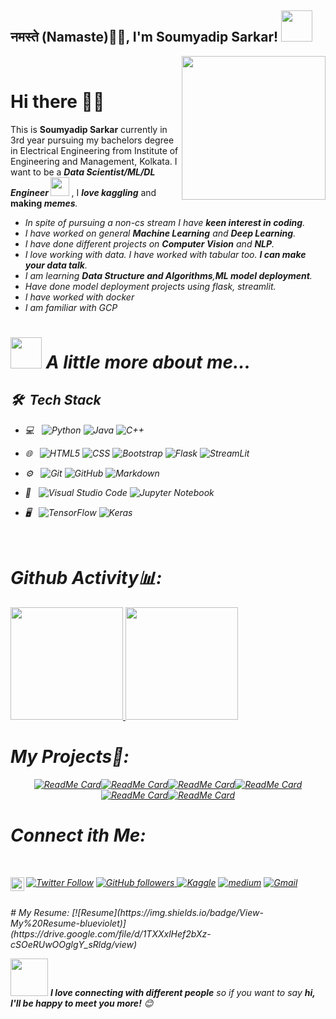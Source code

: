 <h2>नमस्ते (Namaste)🙏🏻, I'm Soumyadip Sarkar! <img src="https://media.giphy.com/media/12oufCB0MyZ1Go/giphy.gif" width="50"></h2>
<img align='right' src="https://media.giphy.com/media/M9gbBd9nbDrOTu1Mqx/giphy.gif" width="230">
<br>

# Hi there 👋😃

This is **Soumyadip Sarkar** currently in 3rd year pursuing my bachelors degree in Electrical Engineering from Institute of Engineering and Management, Kolkata. I want to be a <strong><em>Data Scientist/ML/DL Engineer <img src="https://media.giphy.com/media/WUlplcMpOCEmTGBtBW/giphy.gif" width="30"> 
</em></strong>, I <strong><em>love kaggling</em></strong> and <strong>making <em>memes<em></strong>.
 
- In spite of pursuing a non-cs stream I have **keen interest in coding**.
- I have worked on general **Machine Learning** and **Deep Learning**.
- I have done different projects on **Computer Vision** and **NLP**. 
- I love working with data. I have worked with tabular too.  **I can make your data talk**.
- I am learning **Data Structure and Algorithms**,**ML model deployment**.
- Have done model deployment projects using flask, streamlit.
- I have worked with docker
- I am familiar with GCP


# <img src="https://media.giphy.com/media/VgCDAzcKvsR6OM0uWg/giphy.gif" width="50"> A little more about me...  

<h2> 🛠 &nbsp;Tech Stack</h2>

- 💻 &nbsp;
  ![Python](https://img.shields.io/badge/-Python-333333?style=flat&logo=python)
  ![Java](https://img.shields.io/badge/-Java-333333?style=flat&logo=Java&logoColor=007396)
  ![C++](https://img.shields.io/badge/-C++-333333?style=flat&logo=C%2B%2B&logoColor=00599C)
  
- 🌐 &nbsp;
  ![HTML5](https://img.shields.io/badge/-HTML5-333333?style=flat&logo=HTML5)
  ![CSS](https://img.shields.io/badge/-CSS-333333?style=flat&logo=CSS3&logoColor=1572B6)
  ![Bootstrap](https://img.shields.io/badge/-Bootstrap-333333?style=flat&logo=bootstrap&logoColor=563D7C)
  ![Flask](https://img.shields.io/badge/-Flask-333333?style=flat&logo=flask&logoColor=563D7C)
  ![StreamLit](https://img.shields.io/badge/-Streamlit-333333?style=flat&logo=streamlit&logoColor=563D7C)
  
  
- ⚙️ &nbsp;
  ![Git](https://img.shields.io/badge/-Git-333333?style=flat&logo=git)
  ![GitHub](https://img.shields.io/badge/-GitHub-333333?style=flat&logo=github)
  ![Markdown](https://img.shields.io/badge/-Markdown-333333?style=flat&logo=markdown)
- 🔧 &nbsp;
  ![Visual Studio Code](https://img.shields.io/badge/-Visual%20Studio%20Code-333333?style=flat&logo=visual-studio-code&logoColor=007ACC)
  ![Jupyter Notebook](https://img.shields.io/badge/-Jupyter-Notebook-333333?style=flat&logo=jupyter-notebook&logoColor=2C2255)
- 🖥 &nbsp;
  ![TensorFlow](https://img.shields.io/badge/-TensorFlow-333333?style=flat&logo=tensorflow)
    ![Keras](https://img.shields.io/badge/-Keras-333333?style=flat&logo=keras)
    
      
<br>


# Github Activity📊:

<a href="https://github.com/AVS1508">
  <img height="180em" src="https://github-readme-stats.vercel.app/api?username=soumya997&theme=buefy&show_icons=true" />
  <img height="180em" src="https://github-readme-stats.vercel.app/api/top-langs/?username=soumya997&theme=buefy&layout=compact" />
</a>






</p>

# My Projects🌟:

<div align=center>

[![ReadMe Card](https://github-readme-stats.vercel.app/api/pin/?username=soumya997&repo=Music-Generation-Using-Deep-Learning&theme=light)](https://github.com/soumya997/Music-Generation-Using-Deep-Learning)[![ReadMe Card](https://github-readme-stats.vercel.app/api/pin/?username=soumya997&repo=SIIM-ISIC-Melanoma-classification-Kaggle-challenge&theme=light)](https://github.com/soumya997/SIIM-ISIC-Melanoma-classification-Kaggle-challenge)[![ReadMe Card](https://github-readme-stats.vercel.app/api/pin/?username=soumya997&repo=Face-Mask-Detection-Using-Deep-Learning&theme=light)](https://github.com/soumya997/Face-Mask-Detection-Using-Deep-Learning)[![ReadMe Card](https://github-readme-stats.vercel.app/api/pin/?username=soumya997&repo=Joke-Generation-Using-MinGPT-with-tensorflow-2.0&theme=light)](https://github.com/soumya997/Joke-Generation-Using-MinGPT-with-tensorflow-2.0)[![ReadMe Card](https://github-readme-stats.vercel.app/api/pin/?username=soumya997&repo=Virtual-Doc&theme=light)](https://github.com/soumya997/Virtual-Doc)[![ReadMe Card](https://github-readme-stats.vercel.app/api/pin/?username=soumya997&repo=Resume-analyzer&theme=light)](https://github.com/soumya997/Resume-analyzer)



</div>


# Connect ith Me:

<br>

<a href="https://twitter.com/Soumya997Sarkar"><img alt="Twitter Follow" src="https://img.shields.io/twitter/follow/Soumya997Sarkar?style=for-the-badge&color=09f&labelColor=black&logo=twitter&label=@Soumya997Sarkar"></a>
<a href="https://www.linkedin.com/in/soumyadip-sarkar-173901183/" target="blank"><img align="left" src="https://cdn.jsdelivr.net/npm/simple-icons@3.0.1/icons/linkedin.svg" alt="xtenzq" width="22px" />
<img alt="GitHub followers" src="https://img.shields.io/github/followers/soumya997?color=green&logo=github&style=for-the-badge">
[![Kaggle](https://img.shields.io/badge/-soumyadip-blue?style=flat-square&logo=Kaggle&logoColor=white&link=https://www.kaggle.com/soumya9977)](https://www.kaggle.com/soumya9977)
[![medium](https://aleen42.github.io/badges/src/medium.svg)](https://medium.com/@soumya997.sarkar)
[![Gmail](https://img.shields.io/badge/-soumyadip-c14438?style=flat&logo=Gmail&logoColor=white)](mailto:soumya997.sarkar@gmail.com)


<br>
#  My Resume:
[![Resume](https://img.shields.io/badge/View-My%20Resume-blueviolet)](https://drive.google.com/file/d/1TXXxlHef2bXz-cSOeRUwOOglgY_sRldg/view)


<img src="https://media.giphy.com/media/LnQjpWaON8nhr21vNW/giphy.gif" width="60"> <em><b>I love connecting with different people</b> so if you want to say <b>hi, I'll be happy to meet you more!</b> 😊</em>

